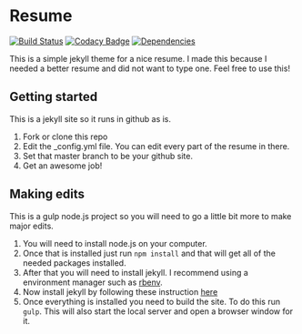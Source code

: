 # Resume

[![Build Status](https://travis-ci.org/sonyccd/resume.svg?branch=master)](https://travis-ci.org/sonyccd/resume)
[![Codacy Badge](https://api.codacy.com/project/badge/Grade/c97bb7af2b6e4a449825a9fe307488db)](https://www.codacy.com/app/bwbaze/resume?utm_source=github.com&utm_medium=referral&utm_content=sonyccd/resume&utm_campaign=badger)
[![Dependencies](https://david-dm.org/sonyccd/resume.svg)](https://david-dm.org/sonyccd/resume)

This is a simple jekyll theme for a nice resume. I made this because I needed a better resume and did not want to type one. Feel free to use this!

## Getting started
This is a jekyll site so it runs in github as is.

1. Fork or clone this repo
2. Edit the _config.yml file. You can edit every part of the resume in there.
3. Set that master branch to be your github site.
4. Get an awesome job!

## Making edits
This is a gulp node.js project so you will need to go a little bit more to make major edits.

1. You will need to install node.js on your computer. 
2. Once that is installed just run ```npm install``` and that will get all of the needed packages installed.
3. After that you will need to install jekyll. I recommend using a environment manager such as [rbenv](https://github.com/rbenv/rbenv).
4. Now install jekyll by following these instruction [here](https://jekyllrb.com/docs/installation/)
5. Once everything is installed you need to build the site. To do this run ```gulp```. This will also start the local server and open a browser window for it.